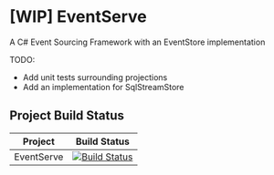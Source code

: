 # [WIP] EventServe 

A C# Event Sourcing Framework with an EventStore implementation

TODO:
- Add unit tests surrounding projections
- Add an implementation for SqlStreamStore



## Project Build Status

| Project    | Build Status                                                                                                                                                                                                       |
| ---------- | ------------------------------------------------------------------------------------------------------------------------------------------------------------------------------------------------------------------ |
| EventServe | [![Build Status](https://labanar.visualstudio.com/EventServe/_apis/build/status/labanar.EventServe?branchName=master)](https://labanar.visualstudio.com/EventServe/_build/latest?definitionId=2&branchName=master) |
